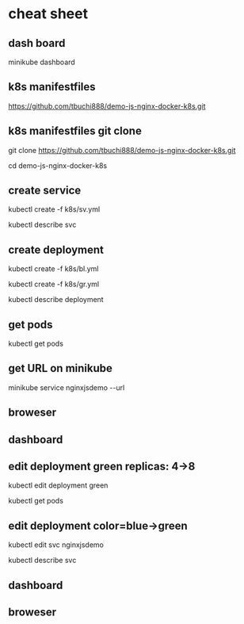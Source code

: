# cheat sheet

## dash board
minikube dashboard

## k8s manifestfiles
https://github.com/tbuchi888/demo-js-nginx-docker-k8s.git

## k8s manifestfiles git clone
git clone https://github.com/tbuchi888/demo-js-nginx-docker-k8s.git

cd demo-js-nginx-docker-k8s

## create service
kubectl create -f k8s/sv.yml

kubectl describe svc

## create deployment
kubectl create -f k8s/bl.yml 

kubectl create -f k8s/gr.yml 

kubectl describe deployment

## get pods
kubectl get pods

## get URL on minikube
minikube service nginxjsdemo --url

## broweser

## dashboard

## edit deployment green replicas: 4->8
kubectl edit deployment green

kubectl get pods

## edit deployment color=blue->green
kubectl edit svc nginxjsdemo

kubectl describe svc

## dashboard

## broweser
